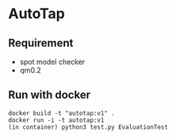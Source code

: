 AutoTap
===
## Requirement
- spot model checker
- qm0.2

## Run with docker
```console
docker build -t "autotap:v1" .
docker run -i -t autotap:v1
(in container) python3 test.py EvaluationTest
```
